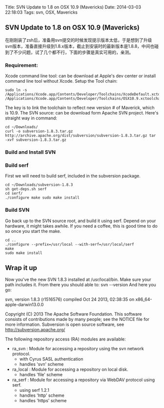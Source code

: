Title: SVN Update to 1.8 on OSX 10.9 (Mavericks)
Date: 2014-03-03 22:18:03
Tags: svn, OSX, Mavericks

## SVN Update to 1.8 on OSX 10.9 (Mavericks)

在刚刚装了zsh后，准备用svn提交的时候发现提示版本太低，于是想到了升级svn版本，准备直接升级到1.8.x版本，截止到安装时的最新版本是1.8.8，中间也碰到了不少问题，试了几个都不行，下面的步骤是真实可用的，亲测。

### Requirement:

Xcode command line tool: can be download at Apple's dev center or install command line tool without Xcode. Setup the Tool chain:
    
    
    sudo ln -s /Applications/Xcode.app/Contents/Developer/Toolchains/XcodeDefault.xctoolchain/ /Applications/Xcode.app/Contents/Developer/Toolchains/OSX10.9.xctoolchain 
    

The key is to link the toolchain to reflect new version # of Maverick, which is 10.9. The SVN source: can be download form Apache SVN project. Here's straight way in command:
    
    
    cd ~/Downloads/ 
    curl -o subversion-1.8.3.tar.gz http://archive.apache.org/dist/subversion/subversion-1.8.3.tar.gz tar -xvf subversion-1.8.3.tar.gz
    

### Build and Install SVN

### Build serf

First we will need to build serf, included in the subversion package.
    
    
    cd ~/Downloads/subversion-1.8.3 
    sh get-deps.sh serf 
    cd serf/ 
    ./configure make sudo make install
    

### Build SVN

Go back up to the SVN source root, and build it using serf. Depend on your hardware, it might takes awhile. If you need a coffee, this is good time to do so once you start the make.
    
    
    cd .. 
    ./configure --prefix=/usr/local --with-serf=/usr/local/serf 
    make 
    sudo make install
    

## Wrap it up

Now you've the new SVN 1.8.3 installed at /usr/local/bin. Make sure your path includes it. From there you should able to: svn --version And here you go:

svn, version 1.8.3 (r1516576) compiled Oct 24 2013, 02:38:35 on x86_64-apple-darwin13.0.0

Copyright (C) 2013 The Apache Software Foundation. This software consists of contributions made by many people; see the NOTICE file for more information. Subversion is open source software, see http://subversion.apache.org/

The following repository access (RA) modules are available:

  * ra_svn : Module for accessing a repository using the svn network protocol. 
    * with Cyrus SASL authentication
    * handles 'svn' scheme
  * ra_local : Module for accessing a repository on local disk. 
    * handles 'file' scheme
  * ra_serf : Module for accessing a repository via WebDAV protocol using serf. 
    * using serf 1.2.1
    * handles 'http' scheme
    * handles 'https' scheme
